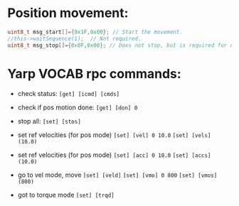# Position movement:

```c
uint8_t msg_start[]={0x1F,0x00}; // Start the movement.
//this->waitSequence(1);  // Not required.
uint8_t msg_stop[]={0x0F,0x00}; // Does not stop, but is required for next start.
```

# Yarp VOCAB rpc commands:
* check status:
`[get] [icmd] [cmds]`

* check if pos motion done:
`[get] [don] 0`

* stop all:
`[set] [stos]`

* set ref velocities (for pos mode)
`[set] [vel] 0 10.0`
`[set] [vels] (10.0)`

* set ref velocities (for pos mode)
`[set] [acc] 0 10.0`
`[set] [accs] (10.0)`

* go to vel mode, move
`[set] [veld]`
`[set] [vmo] 0 800`
`[set] [vmos] (800)`

* got to torque mode
`[set] [trqd]`
